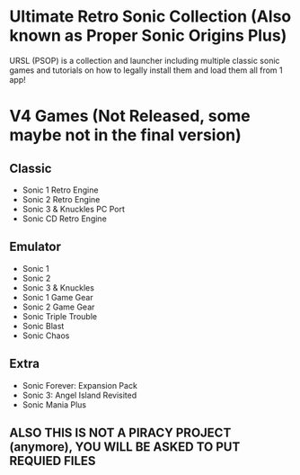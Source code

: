 # Ultimate Retro Sonic Collection (Also known as Proper Sonic Origins Plus)

URSL (PSOP) is a collection and launcher including multiple classic sonic games and tutorials on how to legally install them and load them all from 1 app!

# V4 Games (Not Released, some maybe not in the final version)

## Classic

- Sonic 1 Retro Engine
- Sonic 2 Retro Engine
- Sonic 3 & Knuckles PC Port
- Sonic CD Retro Engine

## Emulator
- Sonic 1
- Sonic 2 
- Sonic 3 & Knuckles
- Sonic 1 Game Gear
- Sonic 2 Game Gear
- Sonic Triple Trouble
- Sonic Blast
- Sonic Chaos

## Extra 

- Sonic Forever: Expansion Pack
- Sonic 3: Angel Island Revisited
- Sonic Mania Plus


## ALSO THIS IS NOT A PIRACY PROJECT (anymore), YOU WILL BE ASKED TO PUT REQUIED FILES